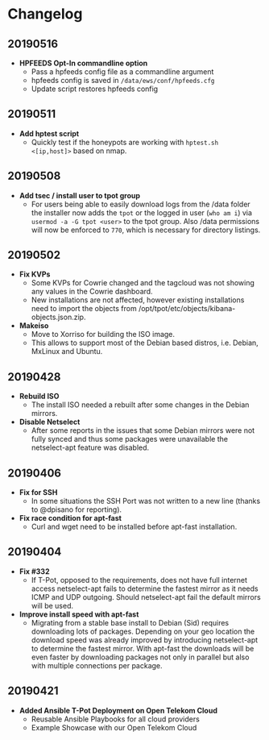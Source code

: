 # Changelog

## 20190516
- **HPFEEDS Opt-In commandline option**
  - Pass a hpfeeds config file as a commandline argument
  - hpfeeds config is saved in `/data/ews/conf/hpfeeds.cfg`
  - Update script restores hpfeeds config

## 20190511
- **Add hptest script**
  - Quickly test if the honeypots are working with `hptest.sh <[ip,host]>` based on nmap.

## 20190508
- **Add tsec / install user to tpot group**
  - For users being able to easily download logs from the /data folder the installer now adds the `tpot` or the logged in user (`who am i`) via `usermod -a -G tpot <user>` to the tpot group. Also /data permissions will now be enforced to `770`, which is necessary for directory listings.

## 20190502
- **Fix KVPs**
  - Some KVPs for Cowrie changed and the tagcloud was not showing any values in the Cowrie dashboard.
  - New installations are not affected, however existing installations need to import the objects from /opt/tpot/etc/objects/kibana-objects.json.zip.
- **Makeiso**
  - Move to Xorriso for building the ISO image.
  - This allows to support most of the Debian based distros, i.e. Debian, MxLinux and Ubuntu.

## 20190428
- **Rebuild ISO**
  - The install ISO needed a rebuilt after some changes in the Debian mirrors.
- **Disable Netselect**
  - After some reports in the issues that some Debian mirrors were not fully synced and thus some packages were unavailable the netselect-apt feature was disabled.

## 20190406
- **Fix for SSH**
  - In some situations the SSH Port was not written to a new line (thanks to @dpisano for reporting).
- **Fix race condition for apt-fast**
  - Curl and wget need to be installed before apt-fast installation.

## 20190404
- **Fix #332**
  - If T-Pot, opposed to the requirements, does not have full internet access netselect-apt fails to determine the fastest mirror as it needs ICMP and UDP outgoing. Should netselect-apt fail the default mirrors will be used.
- **Improve install speed with apt-fast**
  - Migrating from a stable base install to Debian (Sid) requires downloading lots of packages. Depending on your geo location the download speed was already improved by introducing netselect-apt to determine the fastest mirror. With apt-fast the downloads will be even faster by downloading packages not only in parallel but also with multiple connections per package.

## 20190421
- **Added Ansible T-Pot Deployment on Open Telekom Cloud**
  - Reusable Ansible Playbooks for all cloud providers
  - Example Showcase with our Open Telekom Cloud
